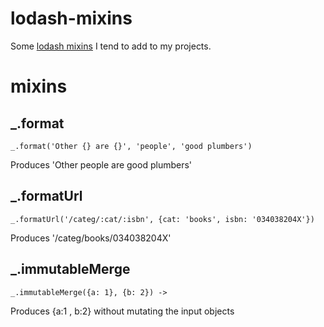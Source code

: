 # lodash-mixins

Some [lodash mixins](http://lodash.com/docs#mixin) I tend to add to my projects.

# mixins

## _.format
```
_.format('Other {} are {}', 'people', 'good plumbers')
```
Produces 'Other people are good plumbers'


## _.formatUrl
```
_.formatUrl('/categ/:cat/:isbn', {cat: 'books', isbn: '034038204X'})
```
Produces '/categ/books/034038204X'

## _.immutableMerge
```
_.immutableMerge({a: 1}, {b: 2}) -> 
```
Produces {a:1 , b:2} without mutating the input objects
